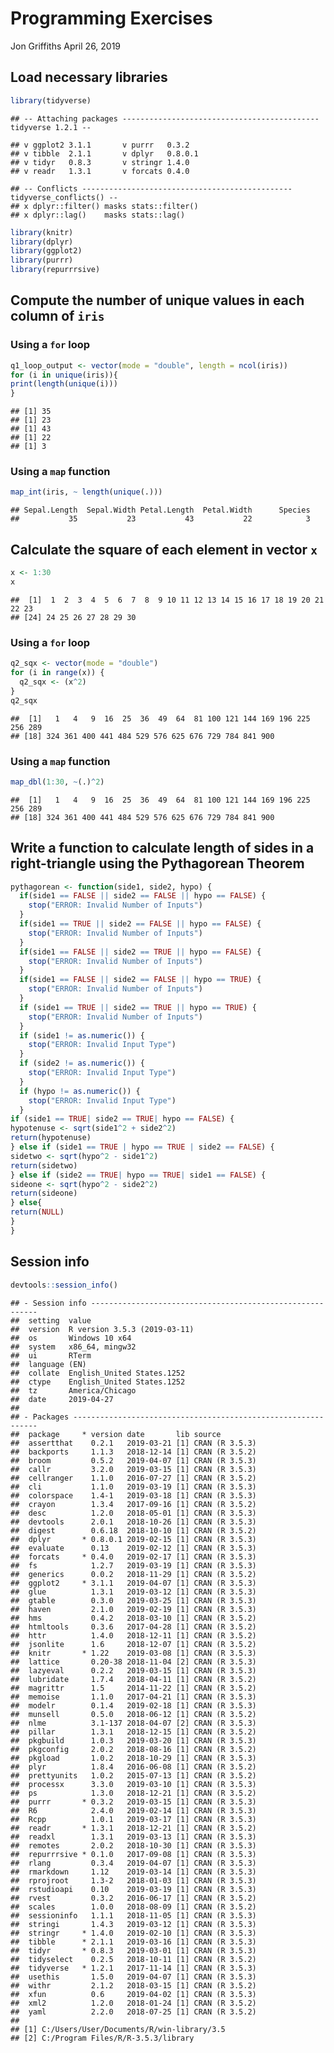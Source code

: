 Programming Exercises
================
Jon Griffiths
April 26, 2019

Load necessary libraries
------------------------

``` r
library(tidyverse)
```

    ## -- Attaching packages -------------------------------------------- tidyverse 1.2.1 --

    ## v ggplot2 3.1.1       v purrr   0.3.2  
    ## v tibble  2.1.1       v dplyr   0.8.0.1
    ## v tidyr   0.8.3       v stringr 1.4.0  
    ## v readr   1.3.1       v forcats 0.4.0

    ## -- Conflicts ----------------------------------------------- tidyverse_conflicts() --
    ## x dplyr::filter() masks stats::filter()
    ## x dplyr::lag()    masks stats::lag()

``` r
library(knitr)
library(dplyr)
library(ggplot2)
library(purrr)
library(repurrrsive)
```

Compute the number of unique values in each column of `iris`
------------------------------------------------------------

### Using a `for` loop

``` r
q1_loop_output <- vector(mode = "double", length = ncol(iris))
for (i in unique(iris)){
print(length(unique(i)))
}
```

    ## [1] 35
    ## [1] 23
    ## [1] 43
    ## [1] 22
    ## [1] 3

### Using a `map` function

``` r
map_int(iris, ~ length(unique(.)))
```

    ## Sepal.Length  Sepal.Width Petal.Length  Petal.Width      Species 
    ##           35           23           43           22            3

Calculate the square of each element in vector `x`
--------------------------------------------------

``` r
x <- 1:30
x
```

    ##  [1]  1  2  3  4  5  6  7  8  9 10 11 12 13 14 15 16 17 18 19 20 21 22 23
    ## [24] 24 25 26 27 28 29 30

### Using a `for` loop

``` r
q2_sqx <- vector(mode = "double")
for (i in range(x)) {
  q2_sqx <- (x^2)
}
q2_sqx
```

    ##  [1]   1   4   9  16  25  36  49  64  81 100 121 144 169 196 225 256 289
    ## [18] 324 361 400 441 484 529 576 625 676 729 784 841 900

### Using a `map` function

``` r
map_dbl(1:30, ~(.)^2)
```

    ##  [1]   1   4   9  16  25  36  49  64  81 100 121 144 169 196 225 256 289
    ## [18] 324 361 400 441 484 529 576 625 676 729 784 841 900

Write a function to calculate length of sides in a right-triangle using the Pythagorean Theorem
-----------------------------------------------------------------------------------------------

``` r
pythagorean <- function(side1, side2, hypo) {
  if(side1 == FALSE || side2 == FALSE || hypo == FALSE) {
    stop("ERROR: Invalid Number of Inputs")
  }
  if(side1 == TRUE || side2 == FALSE || hypo == FALSE) {
    stop("ERROR: Invalid Number of Inputs")
  }
  if(side1 == FALSE || side2 == TRUE || hypo == FALSE) {
    stop("ERROR: Invalid Number of Inputs")
  }
  if(side1 == FALSE || side2 == FALSE || hypo == TRUE) {
    stop("ERROR: Invalid Number of Inputs")
  }
  if (side1 == TRUE || side2 == TRUE || hypo == TRUE) {
    stop("ERROR: Invalid Number of Inputs")
  }
  if (side1 != as.numeric()) {
    stop("ERROR: Invalid Input Type")
  }
  if (side2 != as.numeric()) {
    stop("ERROR: Invalid Input Type")
  }
  if (hypo != as.numeric()) {
    stop("ERROR: Invalid Input Type")
  }
if (side1 == TRUE| side2 == TRUE| hypo == FALSE) {
hypotenuse <- sqrt(side1^2 + side2^2)
return(hypotenuse)
} else if (side1 == TRUE | hypo == TRUE | side2 == FALSE) {
sidetwo <- sqrt(hypo^2 - side1^2)
return(sidetwo)
} else if (side2 == TRUE| hypo == TRUE| side1 == FALSE) {
sideone <- sqrt(hypo^2 - side2^2)
return(sideone)
} else{
return(NULL) 
}
}
```

Session info
------------

``` r
devtools::session_info()
```

    ## - Session info ----------------------------------------------------------
    ##  setting  value                       
    ##  version  R version 3.5.3 (2019-03-11)
    ##  os       Windows 10 x64              
    ##  system   x86_64, mingw32             
    ##  ui       RTerm                       
    ##  language (EN)                        
    ##  collate  English_United States.1252  
    ##  ctype    English_United States.1252  
    ##  tz       America/Chicago             
    ##  date     2019-04-27                  
    ## 
    ## - Packages --------------------------------------------------------------
    ##  package     * version date       lib source        
    ##  assertthat    0.2.1   2019-03-21 [1] CRAN (R 3.5.3)
    ##  backports     1.1.3   2018-12-14 [1] CRAN (R 3.5.2)
    ##  broom         0.5.2   2019-04-07 [1] CRAN (R 3.5.3)
    ##  callr         3.2.0   2019-03-15 [1] CRAN (R 3.5.3)
    ##  cellranger    1.1.0   2016-07-27 [1] CRAN (R 3.5.2)
    ##  cli           1.1.0   2019-03-19 [1] CRAN (R 3.5.3)
    ##  colorspace    1.4-1   2019-03-18 [1] CRAN (R 3.5.3)
    ##  crayon        1.3.4   2017-09-16 [1] CRAN (R 3.5.2)
    ##  desc          1.2.0   2018-05-01 [1] CRAN (R 3.5.3)
    ##  devtools      2.0.1   2018-10-26 [1] CRAN (R 3.5.3)
    ##  digest        0.6.18  2018-10-10 [1] CRAN (R 3.5.2)
    ##  dplyr       * 0.8.0.1 2019-02-15 [1] CRAN (R 3.5.3)
    ##  evaluate      0.13    2019-02-12 [1] CRAN (R 3.5.3)
    ##  forcats     * 0.4.0   2019-02-17 [1] CRAN (R 3.5.3)
    ##  fs            1.2.7   2019-03-19 [1] CRAN (R 3.5.3)
    ##  generics      0.0.2   2018-11-29 [1] CRAN (R 3.5.2)
    ##  ggplot2     * 3.1.1   2019-04-07 [1] CRAN (R 3.5.3)
    ##  glue          1.3.1   2019-03-12 [1] CRAN (R 3.5.3)
    ##  gtable        0.3.0   2019-03-25 [1] CRAN (R 3.5.3)
    ##  haven         2.1.0   2019-02-19 [1] CRAN (R 3.5.3)
    ##  hms           0.4.2   2018-03-10 [1] CRAN (R 3.5.2)
    ##  htmltools     0.3.6   2017-04-28 [1] CRAN (R 3.5.2)
    ##  httr          1.4.0   2018-12-11 [1] CRAN (R 3.5.2)
    ##  jsonlite      1.6     2018-12-07 [1] CRAN (R 3.5.2)
    ##  knitr       * 1.22    2019-03-08 [1] CRAN (R 3.5.3)
    ##  lattice       0.20-38 2018-11-04 [2] CRAN (R 3.5.3)
    ##  lazyeval      0.2.2   2019-03-15 [1] CRAN (R 3.5.3)
    ##  lubridate     1.7.4   2018-04-11 [1] CRAN (R 3.5.2)
    ##  magrittr      1.5     2014-11-22 [1] CRAN (R 3.5.2)
    ##  memoise       1.1.0   2017-04-21 [1] CRAN (R 3.5.3)
    ##  modelr        0.1.4   2019-02-18 [1] CRAN (R 3.5.3)
    ##  munsell       0.5.0   2018-06-12 [1] CRAN (R 3.5.2)
    ##  nlme          3.1-137 2018-04-07 [2] CRAN (R 3.5.3)
    ##  pillar        1.3.1   2018-12-15 [1] CRAN (R 3.5.2)
    ##  pkgbuild      1.0.3   2019-03-20 [1] CRAN (R 3.5.3)
    ##  pkgconfig     2.0.2   2018-08-16 [1] CRAN (R 3.5.2)
    ##  pkgload       1.0.2   2018-10-29 [1] CRAN (R 3.5.3)
    ##  plyr          1.8.4   2016-06-08 [1] CRAN (R 3.5.2)
    ##  prettyunits   1.0.2   2015-07-13 [1] CRAN (R 3.5.2)
    ##  processx      3.3.0   2019-03-10 [1] CRAN (R 3.5.3)
    ##  ps            1.3.0   2018-12-21 [1] CRAN (R 3.5.2)
    ##  purrr       * 0.3.2   2019-03-15 [1] CRAN (R 3.5.3)
    ##  R6            2.4.0   2019-02-14 [1] CRAN (R 3.5.3)
    ##  Rcpp          1.0.1   2019-03-17 [1] CRAN (R 3.5.3)
    ##  readr       * 1.3.1   2018-12-21 [1] CRAN (R 3.5.2)
    ##  readxl        1.3.1   2019-03-13 [1] CRAN (R 3.5.3)
    ##  remotes       2.0.2   2018-10-30 [1] CRAN (R 3.5.3)
    ##  repurrrsive * 0.1.0   2017-09-08 [1] CRAN (R 3.5.3)
    ##  rlang         0.3.4   2019-04-07 [1] CRAN (R 3.5.3)
    ##  rmarkdown     1.12    2019-03-14 [1] CRAN (R 3.5.3)
    ##  rprojroot     1.3-2   2018-01-03 [1] CRAN (R 3.5.3)
    ##  rstudioapi    0.10    2019-03-19 [1] CRAN (R 3.5.3)
    ##  rvest         0.3.2   2016-06-17 [1] CRAN (R 3.5.2)
    ##  scales        1.0.0   2018-08-09 [1] CRAN (R 3.5.2)
    ##  sessioninfo   1.1.1   2018-11-05 [1] CRAN (R 3.5.3)
    ##  stringi       1.4.3   2019-03-12 [1] CRAN (R 3.5.3)
    ##  stringr     * 1.4.0   2019-02-10 [1] CRAN (R 3.5.3)
    ##  tibble      * 2.1.1   2019-03-16 [1] CRAN (R 3.5.3)
    ##  tidyr       * 0.8.3   2019-03-01 [1] CRAN (R 3.5.3)
    ##  tidyselect    0.2.5   2018-10-11 [1] CRAN (R 3.5.2)
    ##  tidyverse   * 1.2.1   2017-11-14 [1] CRAN (R 3.5.3)
    ##  usethis       1.5.0   2019-04-07 [1] CRAN (R 3.5.3)
    ##  withr         2.1.2   2018-03-15 [1] CRAN (R 3.5.2)
    ##  xfun          0.6     2019-04-02 [1] CRAN (R 3.5.3)
    ##  xml2          1.2.0   2018-01-24 [1] CRAN (R 3.5.2)
    ##  yaml          2.2.0   2018-07-25 [1] CRAN (R 3.5.2)
    ## 
    ## [1] C:/Users/User/Documents/R/win-library/3.5
    ## [2] C:/Program Files/R/R-3.5.3/library
